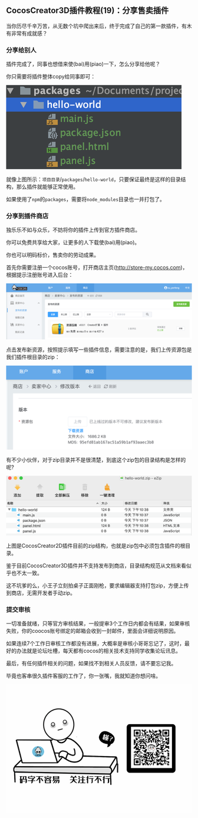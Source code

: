 ## CocosCreator3D插件教程(19)：分享售卖插件

当你历尽千辛万苦，从无数个坑中爬出来后，终于完成了自己的第一款插件，有木有非常有成就感？

### 分享给别人

插件完成了，同事也想借来使(bai)用(piao)一下，怎么分享给他呢？

你只需要将插件整体copy给同事即可：

![](res/image-20201112223913865.png)

就像上图所示：`项目目录`/`packages`/`hello-world`，只要保证最终是这样的目录结构，那么插件就能够正常使用。

如果使用了`npm`的`packages`，需要将`node_modules`目录也一并打包了。



### 分享到插件商店

独乐乐不如与众乐，不妨将你的插件上传到官方插件商店。

你可以免费共享给大家，让更多的人下载使(bai)用(piao)。

你也可以明码标价，售卖你的劳动成果。



首先你需要注册一个cocos账号，打开商店主页(http://store-my.cocos.com)，根据提示注册账号进入后台：

![](res/image-20201112224640060.png)

点击发布新资源，按照提示填写一些插件信息，需要注意的是，我们上传资源包是我们插件根目录的zip：

![](res/image-20201112224847712.png)

有不少小伙伴，对于zip目录并不是很清楚，到底这个zip包的目录结构是怎样的呢?

![](res/image-20201112225514574.png)

上图是CocosCreator2D插件目前的zip结构，也就是zip包中必须包含插件的根目录。

鉴于目前CocosCreator3D插件并不支持发布到商店，目录结构规范从文档来看似乎也不太一致。

这不坑爹的么，小王子立刻拍桌子正面刚枪，要求编辑器支持打包zip，方便上传到商店，无需开发者手动zip。



### 提交审核

一切准备就绪，只等官方审核结果，一般提审3个工作日内都会有结果，如果审核失败，你的coocos账号绑定的邮箱会收到一封邮件，里面会详细说明原因。

如果连续7个工作日审核工作都没有进展，大概率是审核小哥哥忘记了，这时，最好的办法就是论坛吐槽，每天都有cocos的相关技术支持同学收集论坛讯息。



最后，有任何插件相关的问题，如果找不到相关人员反馈，请不要忘记我。

毕竟也客串很久插件客服的工作了，你一张嘴，我就知道你想问啥。

![](res/wx-guan-zhu-20201026231652837.gif)


